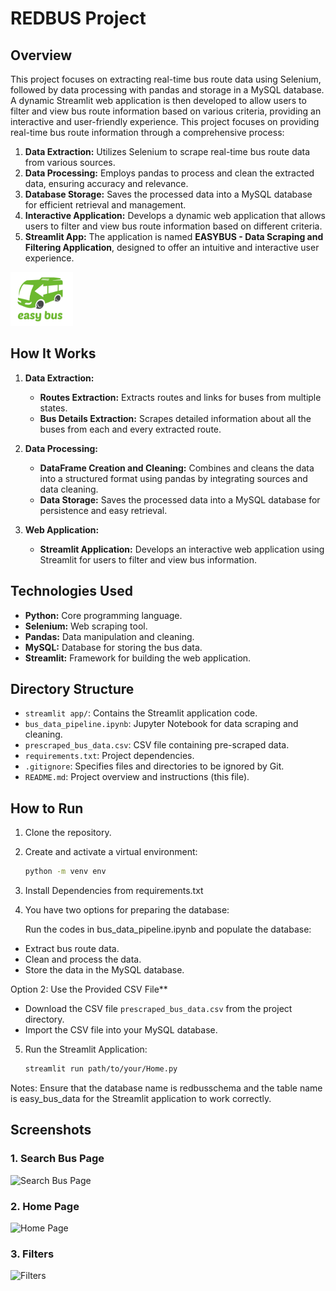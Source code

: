 # **REDBUS Project**


## Overview
This project focuses on extracting real-time bus route data using Selenium, followed by data processing with pandas and storage in a MySQL database. A dynamic Streamlit web application is then developed to allow users to filter and view bus route information based on various criteria, providing an interactive and user-friendly experience. This project focuses on providing real-time bus route information through a comprehensive process:

1. **Data Extraction:** Utilizes Selenium to scrape real-time bus route data from various sources.
2. **Data Processing:** Employs pandas to process and clean the extracted data, ensuring accuracy and relevance.
3. **Database Storage:** Saves the processed data into a MySQL database for efficient retrieval and management.
4. **Interactive Application:** Develops a dynamic web application that allows users to filter and view bus route information based on different criteria.
5. **Streamlit App:** The application is named **EASYBUS - Data Scraping and Filtering Application**, designed to offer an intuitive and interactive user experience.
<img src="images/logo.png" width="100" height="auto" />




## How It Works
1. **Data Extraction:**
   - **Routes Extraction:** Extracts routes and links for buses from multiple states.
   - **Bus Details Extraction:** Scrapes detailed information about all the buses from each and every extracted route.

2. **Data Processing:**
   - **DataFrame Creation and Cleaning:** Combines and cleans the data into a structured format using pandas by integrating sources and data cleaning.
   - **Data Storage:** Saves the processed data into a MySQL database for persistence and easy retrieval.

3. **Web Application:**
   - **Streamlit Application:** Develops an interactive web application using Streamlit for users to filter and view bus information.

## Technologies Used
- **Python:** Core programming language.
- **Selenium:** Web scraping tool.
- **Pandas:** Data manipulation and cleaning.
- **MySQL:** Database for storing the bus data.
- **Streamlit:** Framework for building the web application.




## Directory Structure
- `streamlit app/`: Contains the Streamlit application code.
- `bus_data_pipeline.ipynb`: Jupyter Notebook for data scraping and cleaning.
- `prescraped_bus_data.csv`: CSV file containing pre-scraped data.
- `requirements.txt`: Project dependencies.
- `.gitignore`: Specifies files and directories to be ignored by Git.
- `README.md`: Project overview and instructions (this file).

## How to Run
1. Clone the repository.
2. Create and activate a virtual environment:
   ```bash
   python -m venv env
3. Install Dependencies from requirements.txt
4. You have two options for preparing the database:
   
   Run the codes in bus_data_pipeline.ipynb and populate the database:
- 	Extract bus route data.
- 	Clean and process the data.
- 	Store the data in the MySQL database.

   Option 2: Use the Provided CSV File**
-  Download the CSV file `prescraped_bus_data.csv` from the project directory.
-  Import the CSV file into your MySQL database.
  
5. Run the Streamlit Application:
  	```bash
   streamlit run path/to/your/Home.py
   
Notes:
Ensure that the database name is redbusschema and the table name is easy_bus_data for the Streamlit application to work correctly.

## Screenshots
### 1. Search Bus Page
![Search Bus Page](./screenshots/Searchbus_page.png)

### 2. Home Page
![Home Page](./screenshots/Home_page.png)

### 3. Filters
![Filters](./screenshots/Filters.png)
